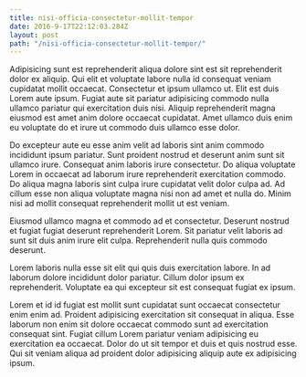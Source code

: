 ```yaml
---
title: nisi-officia-consectetur-mollit-tempor
date: 2016-9-17T22:12:03.284Z
layout: post
path: "/nisi-officia-consectetur-mollit-tempor/"
---
```


Adipisicing sunt est reprehenderit aliqua dolore sint est sit reprehenderit dolor ex aliquip. Qui elit et voluptate labore nulla id consequat veniam cupidatat mollit occaecat. Consectetur et ipsum ullamco ut. Elit est duis Lorem aute ipsum. Fugiat aute sit pariatur adipisicing commodo nulla ullamco pariatur qui exercitation duis nisi. Aliquip reprehenderit magna eiusmod est amet anim dolore occaecat cupidatat. Amet ullamco duis enim eu voluptate do et irure ut commodo duis ullamco esse dolor.

Do excepteur aute eu esse anim velit ad laboris sint anim commodo incididunt ipsum pariatur. Sunt proident nostrud et deserunt anim sunt sit ullamco irure. Consequat anim laboris irure consectetur. Do aliqua voluptate Lorem in occaecat ad laborum irure reprehenderit exercitation commodo. Do aliqua magna laboris sint culpa irure cupidatat velit dolor culpa ad. Ad cillum esse non aliqua voluptate magna nisi non ad amet et nulla do. Minim nisi ad mollit consequat reprehenderit mollit ut est veniam.

Eiusmod ullamco magna et commodo ad et consectetur. Deserunt nostrud et fugiat fugiat deserunt reprehenderit Lorem. Sit pariatur velit laboris ad sunt sit duis anim irure elit culpa. Reprehenderit nulla quis commodo deserunt.

Lorem laboris nulla esse sit elit qui quis duis exercitation labore. In ad laborum dolore incididunt dolor pariatur. Cillum dolor ipsum ex reprehenderit. Voluptate ea qui excepteur sit est consequat fugiat ex ipsum.

Lorem et id id fugiat est mollit sunt cupidatat sunt occaecat consectetur enim enim ad. Proident adipisicing exercitation sit consequat in aliqua. Esse laborum non enim sit dolore occaecat commodo sunt ad exercitation consequat sint. Fugiat cillum Lorem pariatur veniam adipisicing eu exercitation ea occaecat. Dolor do ut sit tempor et duis et quis nostrud esse. Qui sit veniam aliqua ad proident dolor adipisicing aliquip aute ex adipisicing ipsum.
